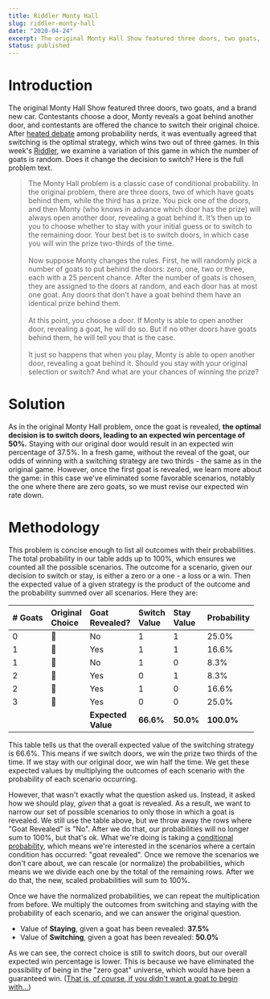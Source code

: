 ```yaml
---
title: Riddler Monty Hall
slug: riddler-monty-hall
date: "2020-04-24"
excerpt: The original Monty Hall Show featured three doors, two goats, and a brand new car. Contestants choose a door, Monty reveals a goat behind another door, and contestants are offered the chance to switch their original choice. After heated debate among probability nerds, it was eventually agreed that switching is the optimal strategy, which wins two out of three games. In this week's Riddler, we examine a variation of this game in which the number of goats is random. Does it change the decision to switch?
status: published
---
```


# Introduction

The original Monty Hall Show featured three doors, two goats, and a brand new car. Contestants choose a door, Monty reveals a goat behind another door, and contestants are offered the chance to switch their original choice. After <a href="https://priceonomics.com/the-time-everyone-corrected-the-worlds-smartest/">heated debate</a> among probability nerds, it was eventually agreed that switching is the optimal strategy, which wins two out of three games. In this week's <a href="https://fivethirtyeight.com/features/can-you-beat-the-goat-monty-hall-problem/">Riddler</a>, we examine a variation of this game in which the number of goats is random. Does it change the decision to switch? Here is the full problem text.

<blockquote>
The Monty Hall problem is a classic case of conditional probability. In the original problem, there are three doors, two of which have goats behind them, while the third has a prize. You pick one of the doors, and then Monty (who knows in advance which door has the prize) will always open another door, revealing a goat behind it. It’s then up to you to choose whether to stay with your initial guess or to switch to the remaining door. Your best bet is to switch doors, in which case you will win the prize two-thirds of the time.
<br><br>
Now suppose Monty changes the rules. First, he will randomly pick a number of goats to put behind the doors: zero, one, two or three, each with a 25 percent chance. After the number of goats is chosen, they are assigned to the doors at random, and each door has at most one goat. Any doors that don’t have a goat behind them have an identical prize behind them.
<br><br>
At this point, you choose a door. If Monty is able to open another door, revealing a goat, he will do so. But if no other doors have goats behind them, he will tell you that is the case.
<br><br>
It just so happens that when you play, Monty is able to open another door, revealing a goat behind it. Should you stay with your original selection or switch? And what are your chances of winning the prize?
</blockquote>

# Solution

As in the original Monty Hall problem, once the goat is revealed, **the optimal decision is to switch doors, leading to an expected win percentage of 50%.** Staying with our original door would result in an expected win percentage of 37.5%. In a fresh game, without the reveal of the goat, our odds of winning with a switching strategy are two thirds - the same as in the original game. However, once the first goat is revealed, we learn more about the game: in this case we've eliminated some favorable scenarios, notably the one where there are zero goats, so we must revise our expected win rate down.

# Methodology

This problem is concise enough to list all outcomes with their probabilities. The total probability in our table adds up to 100%, which ensures we counted all the possible scenarios. The outcome for a scenario, given our decision to switch or stay, is either a zero or a one - a loss or a win. Then the expected value of a given strategy is the product of the outcome and the probability summed over all scenarios. Here they are:

| # Goats | Original<br>Choice | Goat<br>Revealed?     | Switch<br>Value | Stay<br>Value | Probability |
| :------ | :----------------- | :-------------------- | :-------------- | :------------ | :---------- |
| 0       | 🚗                 | No                    | $1$             | $1$           | 25.0%       |
| 1       | 🚗                 | Yes                   | $1$             | $1$           | 16.6%       |
| 1       | 🐐                 | No                    | $1$             | $0$           | 8.3%        |
| 2       | 🚗                 | Yes                   | $0$             | $1$           | 8.3%        |
| 2       | 🐐                 | Yes                   | $1$             | $0$           | 16.6%       |
| 3       | 🐐                 | Yes                   | $0$             | $0$           | 25.0%       |
| &nbsp;  | &nbsp;             | **Expected<br>Value** | **66.6%**       | **50.0%**     | **100.0%**  |

This table tells us that the overall expected value of the switching strategy is 66.6%. This means if we switch doors, we win the prize two thirds of the time. If we stay with our original door, we win half the time. We get these expected values by multiplying the outcomes of each scenario with the probability of each scenario occurring.

However, that wasn't exactly what the question asked us. Instead, it asked how we should play, _given_ that a goat is revealed. As a result, we want to narrow our set of possible scenarios to only those in which a goat is revealed. We still use the table above, but we throw away the rows where "Goat Revealed" is "No". After we do that, our probabilities will no longer sum to 100%, but that's ok. What we're doing is taking a <a href="https://en.wikipedia.org/wiki/Conditional_probability">conditional probability</a>, which means we're interested in the scenarios where a certain condition has occurred: "goat revealed". Once we remove the scenarios we don't care about, we can rescale (or normalize) the probabilities, which means we we divide each one by the total of the remaining rows. After we do that, the new, scaled probabilities will sum to 100%.

Once we have the normalized probabilities, we can repeat the multiplication from before. We multiply the outcomes from switching and staying with the probability of each scenario, and we can answer the original question.

- Value of **Staying**, given a goat has been revealed: **37.5%**
- Value of **Switching**, given a goat has been revealed: **50.0%**

As we can see, the correct choice is still to switch doors, but our overall expected win percentage is lower. This is because we have eliminated the possibility of being in the "zero goat" universe, which would have been a guaranteed win. (<a href="https://xkcd.com/1282/">That is, of course, if you didn't want a goat to begin with...</a>)
